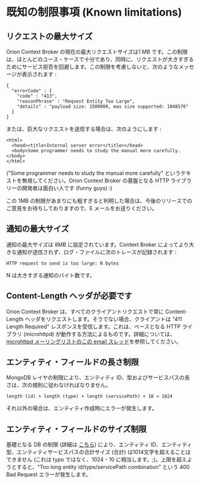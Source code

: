 # 既知の制限事項 (Known limitations)

## リクエストの最大サイズ

Orion Context Broker の現在の最大リクエストサイズは1 MB です。この制限は、ほとんどのユース・ケースで十分であり、同時に、リクエストが大きすぎるためにサービス拒否を回避します。この制限を考慮しないと、次のようなメッセージが表示されます :

```
{
  "errorCode" : {
    "code" : "413",
    "reasonPhrase" : "Request Entity Too Large",
    "details" : "payload size: 1500000, max size supported: 1048576"
  }
}
```

または、巨大なリクエストを送信する場合は、次のようにします :

    <html>
      <head><title>Internal server error</title></head>
      <body>Some programmer needs to study the manual more carefully.</body>
    </html>

("Some programmer needs to study the manual more carefully" というテキストを無視してください。Orion Context Broker の基盤となる HTTP ライブラリーの開発者は面白い人です (funny guys) :)

この 1MB の制限があまりにも粗すぎると判明した場合は、今後のリリースでのご意見をお待ちしておりますので、E メールをお送りください。


## 通知の最大サイズ

通知の最大サイズは 8MB に設定されています。Context Broker によってより大きな通知が送信されず、ログ・ファイルに次のトレースが記録されます :

    HTTP request to send is too large: N bytes

N は大きすぎる通知のバイト数です。

## Content-Length ヘッダが必要です

Orion Context Broker は、すべてのクライアントリクエストで常に Content-Length ヘッダをリクエストします。そうでない場合、クライアントは "411 Length Required" レスポンスを受信します。これは、ベースとなる HTTP ライブラリ (microhttpd) が動作する方法によるものです。詳細については、[microhttpd メーリングリストのこの email スレッド](http://lists.gnu.org/archive/html/libmicrohttpd/2014-01/msg00063.html)を参照してください。

## エンティティ・フィールドの長さ制限

MongoDB レイヤの制限により、エンティティ ID、型およびサービスパスの長さは、次の規則に従わなければなりません。

    length (id) + length (type) + length (servicePath) + 10 < 1024

それ以外の場合は、エンティティ作成時にエラーが発生します。

## エンティティ・フィールドのサイズ制限

基礎となる DB の制限 (詳細は [こちら](https://github.com/telefonicaid/fiware-orion/issues/1289)) により、エンティティ ID、エンティティ型、エンティティサービスパスの合計サイズ (合計) は1014文字を超えることはできません (これは typo ではなく、1024 - 10 に相当します。;)。上限を超えようとすると、"Too long entity id/type/servicePath combination" という 400 Bad Request エラーが発生します。
